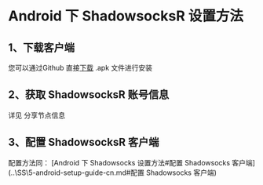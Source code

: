 # Android 下 ShadowsocksR 设置方法

## 1、下载客户端

您可以通过Github 直接[下载](<https://github.com/shadowsocksrr/shadowsocksr-android/releases>) .apk 文件进行安装

## 2、获取 ShadowsocksR 账号信息

详见 分享节点信息

## 3、配置 ShadowsocksR 客户端

配置方法同： [Android 下 Shadowsocks 设置方法#配置 Shadowsocks 客户端](..\SS\5-android-setup-guide-cn.md#配置 Shadowsocks 客户端) 


